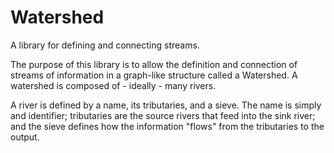 Watershed
=========

A library for defining and connecting streams.  

The purpose of this library is to allow the definition and connection of streams of information in a graph-like structure called a Watershed.  A watershed is composed of - ideally - many rivers.  

A river is defined by a name, its tributaries, and a sieve.  The name is simply and identifier; tributaries are the source rivers that feed into the sink river; and the sieve defines how the information "flows" from the tributaries to the output.

